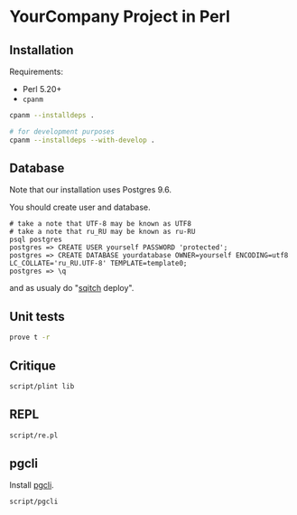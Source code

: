 # YourCompany Project in Perl

## Installation

Requirements:

 *  Perl 5.20+
 *  `cpanm`

```bash
cpanm --installdeps .

# for development purposes
cpanm --installdeps --with-develop .
```

## Database

Note that our installation uses Postgres 9.6.

You should create user and database.

```
# take a note that UTF-8 may be known as UTF8
# take a note that ru_RU may be known as ru-RU
psql postgres
postgres => CREATE USER yourself PASSWORD 'protected';
postgres => CREATE DATABASE yourdatabase OWNER=yourself ENCODING=utf8 LC_COLLATE='ru_RU.UTF-8' TEMPLATE=template0;
postgres => \q
```

and as usualy do "[sqitch](http://sqitch.org/) deploy".


## Unit tests

```bash
prove t -r
```

## Critique

```bash
script/plint lib
```

## REPL

```bash
script/re.pl
```

## pgcli

Install [pgcli](http://pgcli.com).

```bash
script/pgcli
```
